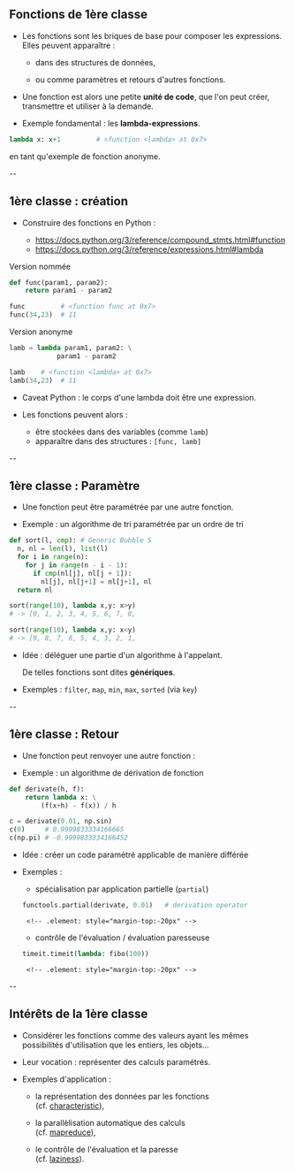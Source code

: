## Fonctions de 1ère classe

- Les fonctions sont les briques de base pour composer les
  expressions. Elles peuvent apparaître&nbsp;:

	* dans des structures de données,

	* ou comme paramètres et retours d'autres fonctions.

- Une fonction est alors une petite **unité de code**, que l'on peut
  créer, transmettre et utiliser à la demande.

- Exemple fondamental : les **lambda-expressions**.

```python
lambda x: x+1         # <function <lambda> at 0x7>
```
<!-- .element: style="padding:20px; background-color: #3f3f3f" -->

  en tant qu'exemple de fonction anonyme.

--

## 1ère classe : création

- Construire des fonctions en <span class="label">Python</span>&nbsp;:

	* https://docs.python.org/3/reference/compound_stmts.html#function
	<!-- .element: style="font-size:large" -->

	* https://docs.python.org/3/reference/expressions.html#lambda
	<!-- .element: style="font-size:large" -->

<div class="half">

Version nommée
<!-- .element: class="title" -->

```python
def func(param1, param2):
	return param1 - param2

func         # <function func at 0x7>
func(34,23)  # 11
```

</div>

<div class="half">

Version anonyme
<!-- .element: class="title" -->

```python
lamb = lambda param1, param2: \
	        param1 - param2

lamb    # <function <lambda> at 0x7>
lamb(34,23)  # 11
```

</div>

- Caveat <span class="label">Python</span>&nbsp;: le corps d'une
  lambda doit être une expression.

- Les fonctions peuvent alors&nbsp;:

	* être stockées dans des variables (comme `lamb`)
   <!-- .element: style="margin-top:-10px" -->

	* apparaître dans des structures : `[func, lamb]`
   <!-- .element: style="margin-top:-20px" -->


--

## 1ère classe : Paramètre

- Une fonction peut être paramétrée par une autre fonction.

- Exemple : un algorithme de tri paramétrée par un ordre de tri

<div class="half" style="width:51%">

```python
def sort(l, cmp): # Generic Bubble Sort
  n, nl = len(l), list(l)
  for i in range(n):
    for j in range(n - i - 1):
      if cmp(nl[j], nl[j + 1]):
        nl[j], nl[j+1] = nl[j+1], nl[j]
  return nl
```

</div>

<div class="half" style="width:47%">

```python
sort(range(10), lambda x,y: x>y)
# -> [0, 1, 2, 3, 4, 5, 6, 7, 8, 9]

sort(range(10), lambda x,y: x<y)
# -> [9, 8, 7, 6, 5, 4, 3, 2, 1, 0]
```

</div>

- Idée : déléguer une partie d'un algorithme à l'appelant.

  De telles fonctions sont dites **génériques**.
  <!-- .element: style="margin-top:-15px" -->

- Exemples&nbsp;: `filter`, `map`, `min`, `max`, `sorted` (via `key`)

--

## 1ère classe : Retour

- Une fonction peut renvoyer une autre fonction&nbsp;:

- Exemple : un algorithme de dérivation de fonction

<div class="half" style="width:51%">

```python
def derivate(h, f):
    return lambda x: \
		(f(x+h) - f(x)) / h
```

</div>

<div class="half" style="width:47%">

```python
c = derivate(0.01, np.sin)
c(0)     # 0.9999833334166665
c(np.pi) # -0.9999833334166452
```

</div>

- Idée : créer un code paramétré applicable de manière différée

- Exemples :

	* spécialisation par application partielle (`partial`)

	 ```python
	 functools.partial(derivate, 0.01)   # derivation operator
	 ```
	   <!-- .element: style="margin-top:-20px" -->

	* contrôle de l'évaluation / évaluation paresseuse

	 ```python
	 timeit.timeit(lambda: fibo(100))
	 ```
	   <!-- .element: style="margin-top:-20px" -->


--

## Intérêts de la 1ère classe

- Considérer les fonctions comme des valeurs ayant les mêmes
  possibilités d'utilisation que les entiers, les objets&hellip;

- Leur vocation : représenter des calculs paramétrés.

- Exemples d'application :

	* la représentation des données par les fonctions <br/>
	  (cf. [characteristic](../td/functional/td_characteristic.html)),

	* la parallèlisation automatique des calculs <br/>
	  (cf. [mapreduce](../td/functional/td_mapreduce.html)),

	* le contrôle de l'évaluation et la paresse<br/>
	  (cf. [laziness](../td/functional/td_laziness.html)).
